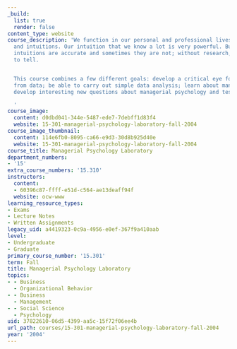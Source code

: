```yaml
---
_build:
  list: true
  render: false
content_type: website
course_description: 'We function in our personal and professional lives based on knowledge
  and intuitions. Our intuition that we know a lot is very powerful. But sometimes
  intuitions are accurate and sometimes they are not; without research, it is hard
  to tell.


  This course combines a few different goals: develop a critical eye for making inferences
  from data; be able to carry out simple data analysis; learn about managerial psychology;
  develop interesting new questions about managerial psychology and test these questions.

  '
course_image:
  content: d0dbd041-344e-5487-ede7-7debff1d83f4
  website: 15-301-managerial-psychology-laboratory-fall-2004
course_image_thumbnail:
  content: 114e6fb0-8095-ca66-e9d3-30d8b925d40e
  website: 15-301-managerial-psychology-laboratory-fall-2004
course_title: Managerial Psychology Laboratory
department_numbers:
- '15'
extra_course_numbers: '15.310'
instructors:
  content:
  - 60396c87-ffff-e51d-c564-ae13deaff94f
  website: ocw-www
learning_resource_types:
- Exams
- Lecture Notes
- Written Assignments
legacy_uid: a4419323-0c9a-4956-e0ef-367f9a410aab
level:
- Undergraduate
- Graduate
primary_course_number: '15.301'
term: Fall
title: Managerial Psychology Laboratory
topics:
- - Business
  - Organizational Behavior
- - Business
  - Management
- - Social Science
  - Psychology
uid: 37822610-06d5-4399-aa5c-15f72f06ee4b
url_path: courses/15-301-managerial-psychology-laboratory-fall-2004
year: '2004'
---
```

